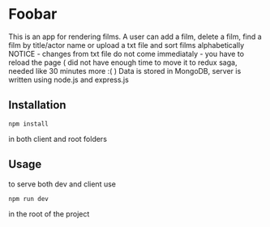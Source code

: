 # Foobar

This is an app for rendering films. A user can add a film, delete a film, find a film by title/actor name or upload a txt file and sort films alphabetically
NOTICE -  changes from txt file do not come immediataly - you have to reload the page ( did not have enough time to move it to redux saga, needed like 30 minutes more :( )
Data is stored in MongoDB, server is written using node.js and express.js

## Installation
```
npm install
```
 in both client and root folders

## Usage
to serve both dev and client use 
```
npm run dev 
```
in the root of the project
